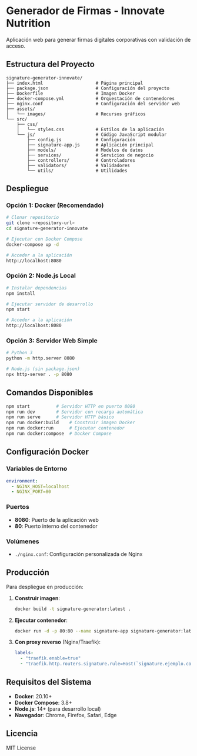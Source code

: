 # Generador de Firmas - Innovate Nutrition

Aplicación web para generar firmas digitales corporativas con validación de acceso.

## Estructura del Proyecto

```
signature-generator-innovate/
├── index.html                    # Página principal
├── package.json                  # Configuración del proyecto
├── Dockerfile                    # Imagen Docker
├── docker-compose.yml            # Orquestación de contenedores
├── nginx.conf                    # Configuración del servidor web
├── assets/
│   └── images/                   # Recursos gráficos
└── src/
    ├── css/
    │   └── styles.css            # Estilos de la aplicación
    └── js/                       # Código JavaScript modular
        ├── config.js             # Configuración
        ├── signature-app.js      # Aplicación principal
        ├── models/               # Modelos de datos
        ├── services/             # Servicios de negocio
        ├── controllers/          # Controladores
        ├── validators/           # Validadores
        └── utils/                # Utilidades
```

## Despliegue

### Opción 1: Docker (Recomendado)

```bash
# Clonar repositorio
git clone <repository-url>
cd signature-generator-innovate

# Ejecutar con Docker Compose
docker-compose up -d

# Acceder a la aplicación
http://localhost:8080
```

### Opción 2: Node.js Local

```bash
# Instalar dependencias
npm install

# Ejecutar servidor de desarrollo
npm start

# Acceder a la aplicación
http://localhost:8080
```

### Opción 3: Servidor Web Simple

```bash
# Python 3
python -m http.server 8080

# Node.js (sin package.json)
npx http-server . -p 8080
```

## Comandos Disponibles

```bash
npm start          # Servidor HTTP en puerto 8080
npm run dev        # Servidor con recarga automática
npm run serve      # Servidor HTTP básico
npm run docker:build    # Construir imagen Docker
npm run docker:run      # Ejecutar contenedor
npm run docker:compose  # Docker Compose
```

## Configuración Docker

### Variables de Entorno

```yaml
environment:
  - NGINX_HOST=localhost
  - NGINX_PORT=80
```

### Puertos

- **8080**: Puerto de la aplicación web
- **80**: Puerto interno del contenedor

### Volúmenes

- `./nginx.conf`: Configuración personalizada de Nginx

## Producción

Para despliegue en producción:

1. **Construir imagen**:
   ```bash
   docker build -t signature-generator:latest .
   ```

2. **Ejecutar contenedor**:
   ```bash
   docker run -d -p 80:80 --name signature-app signature-generator:latest
   ```

3. **Con proxy reverso** (Nginx/Traefik):
   ```yaml
   labels:
     - "traefik.enable=true"
     - "traefik.http.routers.signature.rule=Host(`signature.ejemplo.com`)"
   ```

## Requisitos del Sistema

- **Docker**: 20.10+
- **Docker Compose**: 3.8+
- **Node.js**: 14+ (para desarrollo local)
- **Navegador**: Chrome, Firefox, Safari, Edge

## Licencia

MIT License
